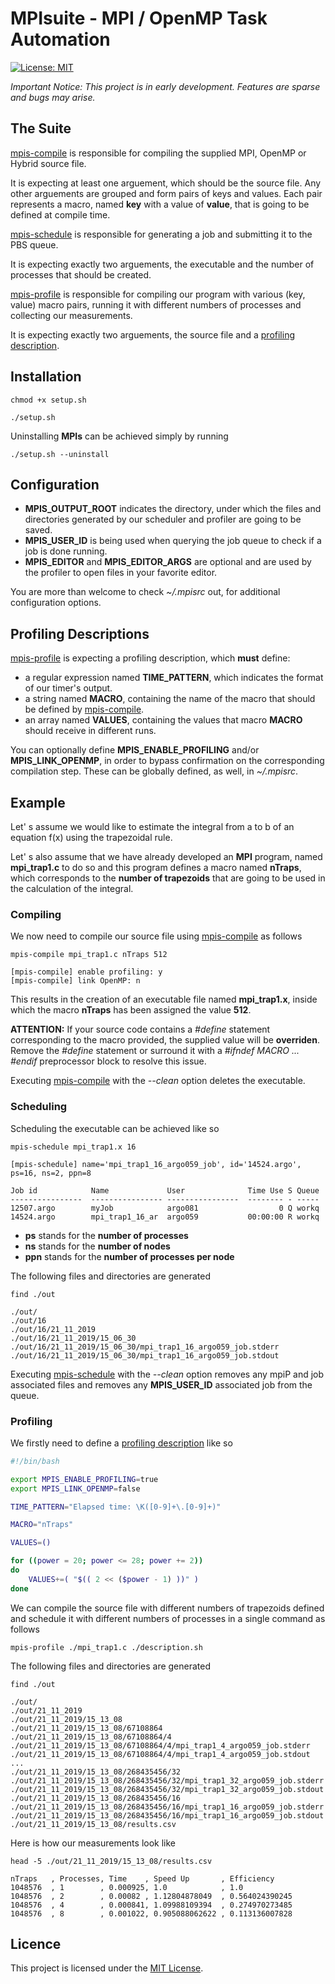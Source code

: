 
# **MPIsuite** - MPI / OpenMP Task Automation

[![License: MIT](https://img.shields.io/badge/License-MIT-yellow.svg)](https://opensource.org/licenses/MIT)

_Important Notice: This project is in early development. Features are sparse and bugs may arise._

## **The Suite**

[mpis-compile](./MPIs/mpis-compile) is responsible for compiling the supplied MPI, OpenMP or Hybrid source file.

It is expecting at least one arguement, which should be the source file. Any other arguements are grouped and form pairs of keys and values. Each pair represents a macro, named **key** with a value of **value**, that is going to be defined at compile time.

[mpis-schedule](./MPIs/mpis-schedule) is responsible for generating a job and submitting it to the PBS queue.

It is expecting exactly two arguements, the executable and the number of processes that should be created.

[mpis-profile](./MPIs/mpis-profile) is responsible for compiling our program with various (key, value) macro pairs, running it with different numbers of processes and collecting our measurements.

It is expecting exactly two arguements, the source file and a [profiling description](#profiling-descriptions).

## **Installation**

    chmod +x setup.sh

    ./setup.sh

Uninstalling **MPIs** can be achieved simply by running

    ./setup.sh --uninstall

## **Configuration**

* **MPIS_OUTPUT_ROOT** indicates the directory, under which the files and directories generated by our scheduler and profiler are going to be saved.
* **MPIS_USER_ID** is being used when querying the job queue to check if a job is done running.
* **MPIS_EDITOR** and **MPIS_EDITOR_ARGS** are optional and are used by the profiler to open files in your favorite editor.

You are more than welcome to check _~/.mpisrc_ out, for additional configuration options.

## **Profiling Descriptions**

[mpis-profile](./MPIs/mpis-profile) is expecting a profiling description, which **must** define:

* a regular expression named **TIME_PATTERN**, which indicates the format of our timer's output.
* a string named **MACRO**, containing the name of the macro that should be defined by [mpis-compile](./MPIs/mpis-compile).
* an array named **VALUES**, containing the values that macro **MACRO** should receive in different runs.

You can optionally define **MPIS_ENABLE_PROFILING** and/or **MPIS_LINK_OPENMP**,
in order to bypass confirmation on the corresponding compilation step. These can be globally defined, as well, in _~/.mpisrc_.

## **Example**

Let' s assume we would like to estimate the integral from a to b of an equation f(x) using the trapezoidal rule.

Let' s also assume that we have already developed an **MPI** program, named **mpi_trap1.c** to do so and this program defines a macro named **nTraps**, which corresponds to the **number of trapezoids** that are going to be used in the calculation of the integral.

### **Compiling**

We now need to compile our source file using [mpis-compile](./MPIs/mpis-compile) as follows

    mpis-compile mpi_trap1.c nTraps 512

    [mpis-compile] enable profiling: y
    [mpis-compile] link OpenMP: n

This results in the creation of an executable file named **mpi_trap1.x**, inside which the macro **nTraps** has been assigned the value **512**.

**ATTENTION:** If your source code contains a _#define_ statement corresponding to the macro provided, the supplied value will be **overriden**. Remove the _#define_ statement or surround it with a _#ifndef MACRO ... #endif_ preprocessor block to resolve this issue.

Executing [mpis-compile](./MPIs/mpis-compile) with the _--clean_ option deletes the executable.

### **Scheduling**

Scheduling the executable can be achieved like so

    mpis-schedule mpi_trap1.x 16

    [mpis-schedule] name='mpi_trap1_16_argo059_job', id='14524.argo', ps=16, ns=2, ppn=8

    Job id            Name             User              Time Use S Queue
    ----------------  ---------------- ----------------  -------- - -----
    12507.argo        myJob            argo081                  0 Q workq
    14524.argo        mpi_trap1_16_ar  argo059           00:00:00 R workq

* **ps** stands for the **number of processes**
* **ns** stands for the **number of nodes**
* **ppn** stands for the **number of processes per node**

The following files and directories are generated

    find ./out

    ./out/
    ./out/16
    ./out/16/21_11_2019
    ./out/16/21_11_2019/15_06_30
    ./out/16/21_11_2019/15_06_30/mpi_trap1_16_argo059_job.stderr
    ./out/16/21_11_2019/15_06_30/mpi_trap1_16_argo059_job.stdout

Executing [mpis-schedule](./MPIs/mpis-schedule) with the _--clean_ option removes any mpiP and job associated files and removes any **MPIS_USER_ID** associated job from the queue.

### **Profiling**

We firstly need to define a [profiling description](#profiling-descriptions) like so

```bash
#!/bin/bash

export MPIS_ENABLE_PROFILING=true
export MPIS_LINK_OPENMP=false

TIME_PATTERN="Elapsed time: \K([0-9]+\.[0-9]+)"

MACRO="nTraps"

VALUES=()

for ((power = 20; power <= 28; power += 2))
do
    VALUES+=( "$(( 2 << ($power - 1) ))" )
done
```

We can compile the source file with different numbers of trapezoids defined and schedule it with different numbers of processes in a single command as follows

    mpis-profile ./mpi_trap1.c ./description.sh

The following files and directories are generated

    find ./out

    ./out/
    ./out/21_11_2019
    ./out/21_11_2019/15_13_08
    ./out/21_11_2019/15_13_08/67108864
    ./out/21_11_2019/15_13_08/67108864/4
    ./out/21_11_2019/15_13_08/67108864/4/mpi_trap1_4_argo059_job.stderr
    ./out/21_11_2019/15_13_08/67108864/4/mpi_trap1_4_argo059_job.stdout
    ...
    ./out/21_11_2019/15_13_08/268435456/32
    ./out/21_11_2019/15_13_08/268435456/32/mpi_trap1_32_argo059_job.stderr
    ./out/21_11_2019/15_13_08/268435456/32/mpi_trap1_32_argo059_job.stdout
    ./out/21_11_2019/15_13_08/268435456/16
    ./out/21_11_2019/15_13_08/268435456/16/mpi_trap1_16_argo059_job.stderr
    ./out/21_11_2019/15_13_08/268435456/16/mpi_trap1_16_argo059_job.stdout
    ./out/21_11_2019/15_13_08/results.csv

Here is how our measurements look like

    head -5 ./out/21_11_2019/15_13_08/results.csv

    nTraps   , Processes, Time    , Speed Up       , Εfficiency
    1048576  , 1        , 0.000925, 1.0            , 1.0
    1048576  , 2        , 0.00082 , 1.12804878049  , 0.564024390245
    1048576  , 4        , 0.000841, 1.09988109394  , 0.274970273485
    1048576  , 8        , 0.001022, 0.905088062622 , 0.113136007828

## **Licence**

This project is licensed under the [MIT License](./LICENCE).
